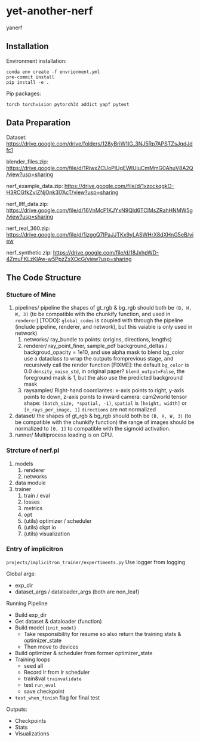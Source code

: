 # yet-another-nerf

yanerf

## Installation

Environment installation:

```shell
conda env create -f envrionment.yml
pre-commit install
pip install -e .
```

Pip packages:

```text
torch torchvision pytorch3d addict yapf pytest
```

## Data Preparation

Dataset: <https://drive.google.com/drive/folders/128yBriW1IG_3NJ5Rp7APSTZsJqdJdfc1>

blender_files.zip: <https://drive.google.com/file/d/1RjwxZCUoPlUgEWIUiuCmMmG0AhuV8A2Q/view?usp=sharing>

nerf_example_data.zip: <https://drive.google.com/file/d/1xzockqgkO-H3RCGfkZvIZNjOnk3l7AcT/view?usp=sharing>

nerf_llff_data.zip: <https://drive.google.com/file/d/16VnMcF1KJYxN9QId6TClMsZRahHNMW5g/view?usp=sharing>

nerf_real_360.zip: <https://drive.google.com/file/d/1jzggQ7IPaJJTKx9yLASWHrX8dXHnG5eB/view>

nerf_synthetic.zip: <https://drive.google.com/file/d/18JxhpWD-4ZmuFKLzKlAw-w5PpzZxXOcG/view?usp=sharing>

## The Code Structure

### Stucture of Mine

1. pipelines/
    pipeline
    the shapes of gt_rgb & bg_rgb should both be `(B, H, W, 3)` (to be compatible with the chunkify function, and used in `renderer`)
    [TODO]: `global_codes` is coupled with through the pipeline (include pipeline, renderer, and network), but this vaiable is only used in network)
    1. networks/
        ray_bundle to points: (origins, directions, lengths)
    2. renderer/
        ray_point_finer, sample_pdf
        background_deltas / backgroud_opacity = 1e10, and use alpha mask to blend bg_color
        use a dataclass to wrap the outputs fromprevious stage, and recursively call the render function
        [FIXME]: the default `bg_color` is 0.0
        `density_noise_std`, in original paper?
        `blend_output=False`, the foreground mask is 1, but the also use the predicted background mask
    3. raysampler/
        Right-hand coordiantes: x-axis points to right, y-axis points to down, z-axis points to inward
        camera: cam2world
        tensor shape: `(batch_size, *spatial, -1)`, `spatial` is `[height, width]` or `[n_rays_per_image, 1]`
        `directions` are not normalized
2. dataset/
    the shapes of gt_rgb & bg_rgb should both be `(B, H, W, 3)` (to be compatible with the chunkify function)
    the range of images should be normalized to `[0, 1]` to compatible with the sigmoid activation.
3. runner/
    Multiprocess loading is on CPU.

### Strcture of nerf.pl

1. models
    1. renderer
    2. networks
2. data module
3. trainer
    1. train / eval
    2. losses
    3. metrics
    4. opt
    5. (utils) optimizer / scheduler
    6. (utils) ckpt io
    7. (utils) visualization

### Entry of implicitron

`projects/implicitron_trainer/expertiments.py`
Use logger from logging

Global args:

- exp_dir
- dataset_args / dataloader_args (both are non_leaf)

Running Pipeline

- Build exp_dir
- Get dataset & dataloader (function)
- Build model (`init_model`)
  - Take responsibility for resume so also return the training stats & optimizer_state
  - Then move to devices
- Build optimizer & scheduler from former optimizer_state
- Training loops
  - seed all
  - Record lr from lr scheduler
  - train&val `trainvalidate`
  - test  `run_eval`
  - save checkpoint
- `test_when_finish` flag for final test

Outputs:

- Checkpoints
- Stats
- Visualizations
